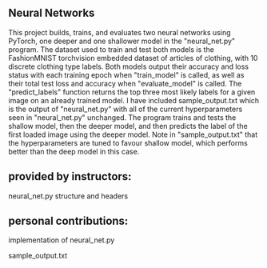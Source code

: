 ## Neural Networks

This project builds, trains, and evaluates two neural networks using PyTorch, one deeper and one shallower model in the "neural_net.py" program. The dataset used to train and test both models is the FashionMNIST torchvision embedded dataset of articles of clothing, with 10 discrete clothing type labels. Both models output their accuracy and loss status with each training epoch when "train_model" is called, as well as their total test loss and accuracy when "evaluate_model" is called. The "predict_labels" function returns the top three most likely labels for a given image on an already trained model. I have included sample_output.txt which is the output of "neural_net.py" with all of the current hyperparameters seen in "neural_net.py" unchanged. The program trains and tests the shallow model, then the deeper model, and then predicts the label of the first loaded image using the deeper model. Note in "sample_output.txt" that the hyperparameters are tuned to favour shallow model, which performs better than the deep model in this case.

## provided by instructors:

neural_net.py structure and headers

## personal contributions:

implementation of neural_net.py

sample_output.txt
